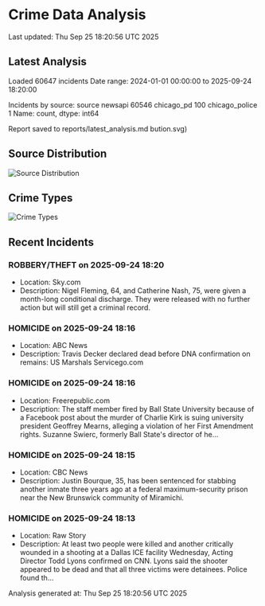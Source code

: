 # Crime Data Analysis
Last updated: Thu Sep 25 18:20:56 UTC 2025

## Latest Analysis

Loaded 60647 incidents
Date range: 2024-01-01 00:00:00 to 2025-09-24 18:20:00

Incidents by source:
source
newsapi           60546
chicago_pd          100
chicago_police        1
Name: count, dtype: int64

Report saved to reports/latest_analysis.md
bution.svg)

## Source Distribution
![Source Distribution](images/source_distribution.svg)

## Crime Types
![Crime Types](images/crime_types.svg)

## Recent Incidents

### ROBBERY/THEFT on 2025-09-24 18:20
- Location: Sky.com
- Description: Nigel Fleming, 64, and Catherine Nash, 75, were given a month-long conditional discharge. They were released with no further action but will still get a criminal record.


### HOMICIDE on 2025-09-24 18:16
- Location: ABC News
- Description: Travis Decker declared dead before DNA confirmation on remains: US Marshals Servicego.com


### HOMICIDE on 2025-09-24 18:16
- Location: Freerepublic.com
- Description: The staff member fired by Ball State University because of a Facebook post about the murder of Charlie Kirk is suing university president Geoffrey Mearns, alleging a violation of her First Amendment rights. Suzanne Swierc, formerly Ball State's director of he…


### HOMICIDE on 2025-09-24 18:15
- Location: CBC News
- Description: Justin Bourque, 35, has been sentenced for stabbing another inmate three years ago at a federal maximum-security prison near the New Brunswick community of Miramichi.


### HOMICIDE on 2025-09-24 18:13
- Location: Raw Story
- Description: At least two people were killed and another critically wounded in a shooting at a Dallas ICE facility Wednesday, Acting Director Todd Lyons confirmed on CNN. Lyons said the shooter appeared to be dead and that all three victims were detainees. Police found th…

Analysis generated at: Thu Sep 25 18:20:56 UTC 2025
